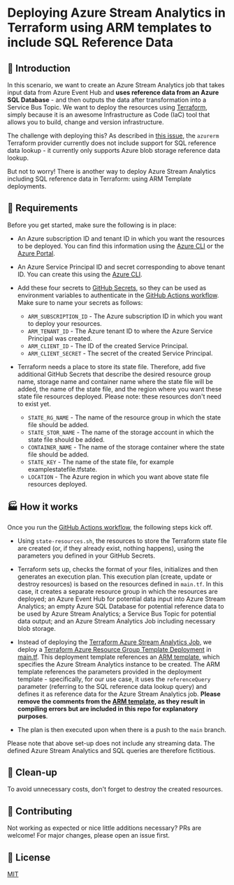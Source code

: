 # Deploying Azure Stream Analytics in Terraform using ARM templates to include SQL Reference Data

## :compass: Introduction

In this scenario, we want to create an Azure Stream Analytics job that takes input data from Azure Event Hub and **uses reference data from an Azure SQL Database** - and then outputs the data after transformation into a Service Bus Topic. We want to deploy the resources using [Terraform](https://www.terraform.io/intro/index.html), simply because it is an awesome Infrastructure as Code (IaC) tool that allows you to build, change and version infrastructure.

The challenge with deploying this? As described in [this issue](https://github.com/terraform-providers/terraform-provider-azurerm/issues/9231), the `azurerm` Terraform provider currently does not include support for SQL reference data lookup - it currently only supports Azure blob storage reference data lookup.

But not to worry! There is another way to deploy Azure Stream Analytics including SQL reference data in Terraform: using ARM Template deployments.

## :popcorn: Requirements

Before you get started, make sure the following is in place:

- An Azure subscription ID and tenant ID in which you want the resources to be deployed. You can find this information using the [Azure CLI](https://docs.microsoft.com/cli/azure/manage-azure-subscriptions-azure-cli) or the [Azure Portal](https://docs.microsoft.com/azure/media-services/latest/setup-azure-subscription-how-to?tabs=portal).
- An Azure Service Principal ID and secret corresponding to above tenant ID. You can create this using the [Azure CLI](https://docs.microsoft.com/en-us/cli/azure/create-an-azure-service-principal-azure-cli).
- Add these four secrets to [GitHub Secrets](https://docs.github.com/en/actions/reference/encrypted-secrets), so they can be used as environment variables to authenticate in the [GitHub Actions workflow](./.github/workflows/terraform-github.yml). Make sure to name your secrets as follows:

  - `ARM_SUBSCRIPTION_ID` - The Azure subscription ID in which you want to deploy your resources.
  - `ARM_TENANT_ID` - The Azure tenant ID to where the Azure Service Principal was created.
  - `ARM_CLIENT_ID` - The ID of the created Service Principal.
  - `ARM_CLIENT_SECRET` - The secret of the created Service Principal.

- Terraform needs a place to store its state file. Therefore, add five additional GitHub Secrets that describe the desired resource group name, storage name and container name where the state file will be added, the name of the state file, and the region where you want these state file resources deployed. Please note: these resources don't need to exist yet.

  - `STATE_RG_NAME` - The name of the resource group in which the state file should be added.
  - `STATE_STOR_NAME` - The name of the storage account in which the state file should be added.
  - `CONTAINER_NAME` - The name of the storage container where the state file should be added.
  - `STATE_KEY` - The name of the state file, for example examplestatefile.tfstate.
  - `LOCATION` - The Azure region in which you want above state file resources deployed.

## :factory: How it works

Once you run the [GitHub Actions workflow](./.github/workflows/terraform-github.yml), the following steps kick off.

- Using `state-resources.sh`, the resources to store the Terraform state file are created (or, if they already exist, nothing happens), using the parameters you defined in your GitHub Secrets.

- Terraform sets up, checks the format of your files, initializes and then generates an execution plan. This execution plan (create, update or destroy resources) is based on the resources defined in `main.tf`. In this case, it creates a separate resource group in which the resources are deployed; an Azure Event Hub for potential data input into Azure Stream Analytics; an empty Azure SQL Database for potential reference data to be used by Azure Stream Analytics; a Service Bus Topic for potential data output; and an Azure Stream Analytics Job including necessary blob storage.

- Instead of deploying the [Terraform Azure Stream Analytics Job](https://registry.terraform.io/providers/hashicorp/azurerm/latest/docs/resources/stream_analytics_job), we deploy a [Terraform Azure Resource Group Template Deployment](https://registry.terraform.io/providers/hashicorp/azurerm/latest/docs/resources/resource_group_template_deployment) in [main.tf](./main.tf). This deployment template references an [ARM template](./stream-analytics/asa-template.json), which specifies the Azure Stream Analytics instance to be created. The ARM template references the parameters provided in the deployment template - specifically, for our use case, it uses the `referenceQuery` parameter (referring to the SQL reference data lookup query) and defines it as reference data for the Azure Stream Analytics job. **Please remove the comments from the [ARM template](./stream-analytics/asa-template.json), as they result in compiling errors but are included in this repo for explanatory purposes**.

- The plan is then executed upon when there is a push to the `main` branch.

Please note that above set-up does not include any streaming data. The defined Azure Stream Analytics and SQL queries are therefore fictitious.

## :shower: Clean-up

To avoid unnecessary costs, don't forget to destroy the created resources.

## :yellow_heart: Contributing

Not working as expected or nice little additions necessary? PRs are welcome! For major changes, please open an issue first.

## :orange_book: License

[MIT](https://choosealicense.com/licenses/mit/)
